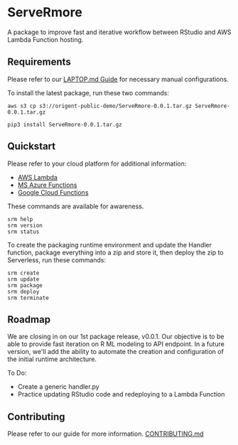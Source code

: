 # ServeRmore

A package to improve fast and iterative workflow between RStudio and AWS Lambda Function hosting.

## Requirements

Please refer to our [LAPTOP.md Guide](LAPTOP.md) for necessary manual configurations.

To install the latest package, run these two commands:
```
aws s3 cp s3://origent-public-demo/ServeRmore-0.0.1.tar.gz ServeRmore-0.0.1.tar.gz

pip3 install ServeRmore-0.0.1.tar.gz
```

## Quickstart

Please refer to your cloud platform for additional information:
* [AWS Lambda](AWS.md)
* [MS Azure Functions](AZURE.md)
* [Google Cloud Functions](GCP.md)

These commands are available for awareness.  
```
srm help
srm version
srm status
```

To create the packaging runtime environment and update the Handler function, package everything into a zip and store it, then deploy the zip to Serverless, run these commands:
```
srm create
srm update
srm package
srm deploy
srm terminate
```

## Roadmap

We are closing in on our 1st package release, v0.0.1. Our objective is to be able to provide fast iteration on R ML modeling to API endpoint. In a future version, we'll add the ability to automate the creation and configuration of the initial runtime architecture.

To Do:
* Create a generic handler.py
* Practice updating RStudio code and redeploying to a Lambda Function

## Contributing

Please refer to our guide for more information. [CONTRIBUTING.md](CONTRIBUTING.md)
